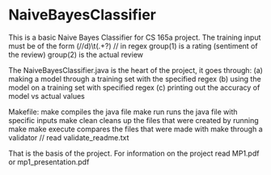 # NaiveBayesClassifier

This is a basic Naive Bayes Classifier for CS 165a project.
The training input must be of the form (//d)\t(.+?)  // in regex
group(1) is a rating (sentiment of the review)
group(2) is the actual review

The NaiveBayesClassifier.java is the heart of the project, it goes through: 
	(a) making a model through a training set with the specified regex
	(b) using the model on a training set with specified regex
	(c) printing out the accuracy of model vs actual values


Makefile:
	make			compiles the java file
	make run		runs the java file with specific inputs
	make clean		cleans up the files that were created by running make
	make execute	compares the files that were made with make through a validator // read validate_readme.txt

That is the basis of the project. For information on the project read MP1.pdf or mp1_presentation.pdf
